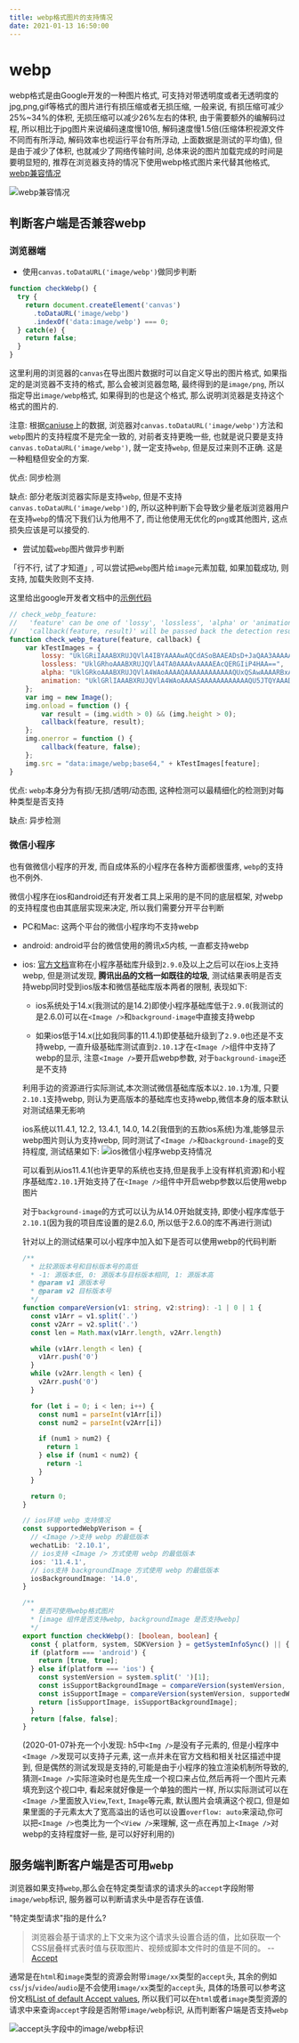 ```yaml
---
title: webp格式图片的支持情况
date: 2021-01-13 16:50:00
---
```


# webp

webp格式是由Google开发的一种图片格式, 可支持对带透明度或者无透明度的jpg,png,gif等格式的图片进行有损压缩或者无损压缩, 一般来说, 有损压缩可减少25%~34%的体积, 无损压缩可以减少26%左右的体积, 由于需要额外的编解码过程, 所以相比于jpg图片来说编码速度慢10倍, 解码速度慢1.5倍(压缩体积视源文件不同而有所浮动, 解码效率也视运行平台有所浮动, 上面数据是测试的平均值), 但是由于减少了体积, 也就减少了网络传输时间, 总体来说的图片加载完成的时间是要明显短的, 推荐在浏览器支持的情况下使用webp格式图片来代替其他格式, [webp兼容情况](https://caniuse.com/?search=webp)

![webp兼容情况](/img/20220113153746.png)

## 判断客户端是否兼容webp

### 浏览器端

- 使用`canvas.toDataURL('image/webp')`做同步判断

```js
function checkWebp() {
  try {
    return document.createElement('canvas')
      .toDataURL('image/webp')
      .indexOf('data:image/webp') === 0;
  } catch(e) {
    return false;
  }
}
```

这里利用的浏览器的`canvas`在导出图片数据时可以自定义导出的图片格式, 如果指定的是浏览器不支持的格式, 那么会被浏览器忽略, 最终得到的是`image/png`, 所以指定导出`image/webp`格式, 如果得到的也是这个格式, 那么说明浏览器是支持这个格式的图片的.

注意: 根据[caniuse](https://caniuse.com/?search=webp)上的数据, 浏览器对`canvas.toDataURL('image/webp')`方法和`webp`图片的支持程度不是完全一致的, 对前者支持更晚一些, 也就是说只要是支持`canvas.toDataURL('image/webp')`, 就一定支持`webp`, 但是反过来则不正确. 这是一种粗糙但安全的方案.

优点: 同步检测

缺点: 部分老版浏览器实际是支持`webp`, 但是不支持`canvas.toDataURL('image/webp')`的, 所以这种判断下会导致少量老版浏览器用户在支持`webp`的情况下我们认为他用不了, 而让他使用无优化的`png`或其他图片, 这点损失应该是可以接受的.

- 尝试加载`webp`图片做异步判断

「行不行, 试了才知道」, 可以尝试把`webp`图片给`image`元素加载, 如果加载成功, 则支持, 加载失败则不支持.

这里给出google开发者文档中的[示例代码](https://developers.google.com/speed/webp/faq#how_can_i_detect_browser_support_for_webp)

```js
// check_webp_feature:
//   'feature' can be one of 'lossy', 'lossless', 'alpha' or 'animation'.
//   'callback(feature, result)' will be passed back the detection result (in an asynchronous way!)
function check_webp_feature(feature, callback) {
    var kTestImages = {
        lossy: "UklGRiIAAABXRUJQVlA4IBYAAAAwAQCdASoBAAEADsD+JaQAA3AAAAAA",
        lossless: "UklGRhoAAABXRUJQVlA4TA0AAAAvAAAAEAcQERGIiP4HAA==",
        alpha: "UklGRkoAAABXRUJQVlA4WAoAAAAQAAAAAAAAAAAAQUxQSAwAAAARBxAR/Q9ERP8DAABWUDggGAAAABQBAJ0BKgEAAQAAAP4AAA3AAP7mtQAAAA==",
        animation: "UklGRlIAAABXRUJQVlA4WAoAAAASAAAAAAAAAAAAQU5JTQYAAAD/////AABBTk1GJgAAAAAAAAAAAAAAAAAAAGQAAABWUDhMDQAAAC8AAAAQBxAREYiI/gcA"
    };
    var img = new Image();
    img.onload = function () {
        var result = (img.width > 0) && (img.height > 0);
        callback(feature, result);
    };
    img.onerror = function () {
        callback(feature, false);
    };
    img.src = "data:image/webp;base64," + kTestImages[feature];
}
```

优点: `webp`本身分为有损/无损/透明/动态图, 这种检测可以最精细化的检测到对每种类型是否支持

缺点: 异步检测

### 微信小程序

也有做微信小程序的开发, 而自成体系的小程序在各种方面都很蛋疼, `webp`的支持也不例外.

微信小程序在ios和android还有开发者工具上采用的是不同的底层框架, 对webp的支持程度也由其底层实现来决定, 所以我们需要分开平台判断

- PC和Mac: 这两个平台的微信小程序均不支持webp

- android: android平台的微信使用的腾讯x5内核, 一直都支持webp

- ios: [官方文档](https://developers.weixin.qq.com/community/develop/issue/130)宣称在小程序基础库升级到`2.9.0`及以上之后可以在ios上支持webp, 但是测试发现, **腾讯出品的文档一如既往的垃圾**, 测试结果表明是否支持webp同时受到ios版本和微信基础库版本两者的限制, 表现如下:

  - ios系统处于14.x(我测试的是14.2)即使小程序基础库低于`2.9.0`(我测试的是2.6.0)可以在`<Image />`和`background-image`中直接支持webp

  - 如果ios低于14.x(比如我同事的11.4.1)即使基础升级到了`2.9.0`也还是不支持webp, 一直升级基础库测试直到`2.10.1`才在`<Image />`组件中支持了webp的显示, 注意`<Image />`要开启webp参数, 对于`background-image`还是不支持

  利用手边的资源进行实际测试,本次测试微信基础库版本以`2.10.1`为准, 只要`2.10.1`支持webp, 则认为更高版本的基础库也支持webp,微信本身的版本默认对测试结果无影响

  ios系统以11.4.1, 12.2, 13.4.1, 14.0, 14.2(我借到的五款ios系统)为准,能够显示webp图片则认为支持webp, 同时测试了`<Image />`和`background-image`的支持程度, 测试结果如下:
  ![ios微信小程序webp支持情况](/img/webp_in_miniprogram.png)

  可以看到从ios11.4.1(也许更早的系统也支持,但是我手上没有样机资源)和小程序基础库`2.10.1`开始支持了在`<Image />`组件中开启webp参数以后使用webp图片

  对于`background-image`的方式可以认为从14.0开始就支持, 即使小程序库低于`2.10.1`(因为我的项目库设置的是2.6.0, 所以低于2.6.0的库不再进行测试)

  针对以上的测试结果可以小程序中加入如下是否可以使用webp的代码判断

  ```ts
  /**
    * 比较源版本号和目标版本号的高低
    * -1: 源版本低, 0: 源版本与目标版本相同, 1: 源版本高
    * @param v1 源版本号
    * @param v2 目标版本号
    */
  function compareVersion(v1: string, v2:string): -1 | 0 | 1 {
    const v1Arr = v1.split('.')
    const v2Arr = v2.split('.')
    const len = Math.max(v1Arr.length, v2Arr.length)

    while (v1Arr.length < len) {
      v1Arr.push('0')
    }
    while (v2Arr.length < len) {
      v2Arr.push('0')
    }

    for (let i = 0; i < len; i++) {
      const num1 = parseInt(v1Arr[i])
      const num2 = parseInt(v2Arr[i])

      if (num1 > num2) {
        return 1
      } else if (num1 < num2) {
        return -1
      }
    }

    return 0;
  }

  // ios环境 webp 支持情况
  const supportedWebpVerison = {
    // <Image />支持 webp 的最低版本
    wechatLib: '2.10.1',
    // ios支持 <Image /> 方式使用 webp 的最低版本
    ios: '11.4.1',
    // ios支持 backgroundImage 方式使用 webp 的最低版本
    iosBackgroundImage: '14.0',
  }

  /**
    * 是否可使用webp格式图片
    * [image 组件是否支持webp, backgroundImage 是否支持webp]
    */
  export function checkWebp(): [boolean, boolean] {
    const { platform, system, SDKVersion } = getSystemInfoSync() || {};
    if (platform === 'android') {
      return [true, true];
    } else if(platform === 'ios') {
      const systemVersion = system.split(' ')[1];
      const isSupportBackgroundImage = compareVersion(systemVersion, supportedWebpVerison.iosBackgroundImage) >= 0;
      const isSupportImage = compareVersion(systemVersion, supportedWebpVerison.ios) >= 0 && compareVersion(SDKVersion, supportedWebpVerison.wechatLib) >= 0;
      return [isSupportImage, isSupportBackgroundImage];
    }
    return [false, false];
  }
  ```
  (2020-01-07补充一个小发现: h5中`<Img />`是没有子元素的, 但是小程序中`<Image />`发现可以支持子元素, 这一点并未在官方文档和相关社区描述中提到, 但是偶然的测试发现是支持的,可能是由于小程序的独立渲染机制所导致的,猜测`<Image />`实际渲染时也是先生成一个视口来占位,然后再将一个图片元素填充到这个视口中, 看起来就好像是一个单独的图片一样, 所以实际测试可以在`<Image />`里面放入`View`,`Text`, `Image`等元素, 默认图片会填满这个视口, 但是如果里面的子元素太大了宽高溢出的话也可以设置`overflow: auto`来滚动,你可以把`<Image />`也类比为一个`<View />`来理解, 这一点在再加上`<Image />`对webp的支持程度好一些, 是可以好好利用的)

## 服务端判断客户端是否可用`webp`

浏览器如果支持`webp`,那么会在特定类型请求的请求头的`accept`字段附带`image/webp`标识, 服务器可以判断请求头中是否存在该值.

"特定类型请求"指的是什么?

> 浏览器会基于请求的上下文来为这个请求头设置合适的值，比如获取一个CSS层叠样式表时值与获取图片、视频或脚本文件时的值是不同的。  --[Accept](https://developer.mozilla.org/zh-CN/docs/Web/HTTP/Headers/Accept)

通常是在`html`和`image`类型的资源会附带`image/xx`类型的`accept`头, 其余的例如`css`/`js`/`video`/`audio`是不会使用`image/xx`类型的`accept`头, 具体的场景可以参考这份文档[List of default Accept values](https://developer.mozilla.org/en-US/docs/Web/HTTP/Content_negotiation/List_of_default_Accept_values), 所以我们可以在`html`或者`image`类型资源的请求中来查询`accept`字段是否附带`image/webp`标识, 从而判断客户端是否支持`webp`

![accept头字段中的image/webp标识](/img/20220113172305.png)
